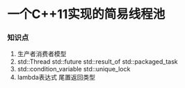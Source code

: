 # 一个C++11实现的简易线程池

### 知识点

1. 生产者消费者模型
2. std::Thread std::future std::result_of std::packaged_task
3. std::condition_variable std::unique_lock
4. lambda表达式 尾置返回类型



